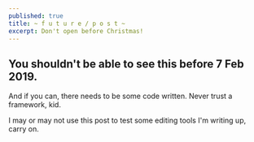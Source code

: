 ```yaml
---
published: true
title: ~ f u t u r e / p o s t ~
excerpt: Don't open before Christmas!
---
```

## You shouldn't be able to see this before 7 Feb 2019.

And if you can, there needs to be some code written. Never trust a framework, kid.

I may or may not use this post to test some editing tools I'm writing up, carry on.
